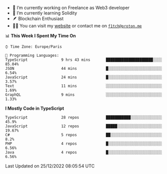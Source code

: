- 🔭 I’m currently working on Freelance as Web3 developer
- 🌱 I’m currently learning Solidity
- 🪶 Blockchain Enthusiast
- 👨‍💻 You can visit my [website](https://f1tch.xyz) or contact me on [`f1tch@proton.me`](mailto:f1tch@proton.me)

<!--START_SECTION:waka-->
📊 **This Week I Spent My Time On** 

```text
⌚︎ Time Zone: Europe/Paris

💬 Programming Languages: 
TypeScript               9 hrs 43 mins       █████████████████████░░░░   85.04% 
JSON                     44 mins             █░░░░░░░░░░░░░░░░░░░░░░░░   6.54% 
JavaScript               24 mins             █░░░░░░░░░░░░░░░░░░░░░░░░   3.57% 
Text                     11 mins             ░░░░░░░░░░░░░░░░░░░░░░░░░   1.69% 
GraphQL                  9 mins              ░░░░░░░░░░░░░░░░░░░░░░░░░   1.33%

```

**I Mostly Code in TypeScript** 

```text
TypeScript               28 repos            ███████████░░░░░░░░░░░░░░   45.9% 
JavaScript               12 repos            █████░░░░░░░░░░░░░░░░░░░░   19.67% 
C#                       5 repos             ██░░░░░░░░░░░░░░░░░░░░░░░   8.2% 
PHP                      4 repos             █░░░░░░░░░░░░░░░░░░░░░░░░   6.56% 
Java                     4 repos             █░░░░░░░░░░░░░░░░░░░░░░░░   6.56%

```



 Last Updated on 25/12/2022 08:05:54 UTC
<!--END_SECTION:waka-->
